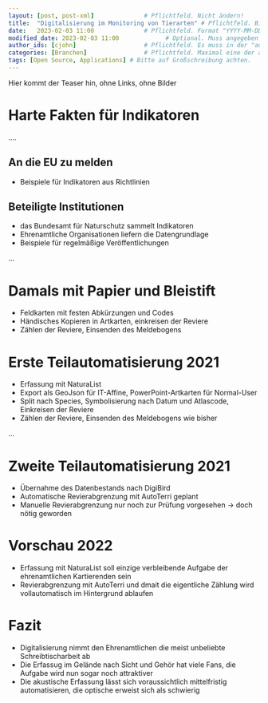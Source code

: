 ```yaml
---
layout: [post, post-xml]              # Pflichtfeld. Nicht ändern!
title:  "Digitalisierung im Monitoring von Tierarten" # Pflichtfeld. Bitte einen Titel für den Blog Post angeben.
date:   2023-02-03 11:00              # Pflichtfeld. Format "YYYY-MM-DD HH:MM". Muss für Veröffentlichung in der Vergangenheit liegen. (Für Preview egal)
modified_date: 2023-02-03 11:00             # Optional. Muss angegeben werden, wenn eine bestehende Datei geändert wird.
author_ids: [cjohn]                   # Pflichtfeld. Es muss in der "authors.yml" einen Eintrag mit diesen Namen geben.
categories: [Branchen]                # Pflichtfeld. Maximal eine der angegebenen Kategorien verwenden.
tags: [Open Source, Applications] # Bitte auf Großschreibung achten.
---
```


Hier kommt der Teaser hin, ohne Links, ohne Bilder

# Harte Fakten für Indikatoren

....

## An die EU zu melden

- Beispiele für Indikatoren aus Richtlinien

## Beteiligte Institutionen

- das Bundesamt für Naturschutz sammelt Indikatoren
- Ehrenamtliche Organisationen liefern die Datengrundlage
- Beispiele für regelmäßige Veröffentlichungen

...

# Damals mit Papier und Bleistift

- Feldkarten mit festen Abkürzungen und Codes
- Händisches Kopieren in Artkarten, einkreisen der Reviere
- Zählen der Reviere, Einsenden des Meldebogens

# Erste Teilautomatisierung 2021

- Erfassung mit NaturaList
- Export als GeoJson für IT-Affine, PowerPoint-Artkarten für Normal-User
- Split nach Species, Symbolisierung nach Datum und Atlascode, Einkreisen der Reviere
- Zählen der Reviere, Einsenden des Meldebogens wie bisher

...

# Zweite Teilautomatisierung 2021

- Übernahme des Datenbestands nach DigiBird
- Automatische Revierabgrenzung mit AutoTerri geplant
- Manuelle Revierabgrenzung nur noch zur Prüfung vorgesehen -> doch nötig geworden

# Vorschau 2022

- Erfassung mit NaturaList soll einzige verbleibende Aufgabe der ehrenamtlichen Kartierenden sein
- Revierabgrenzung mit AutoTerri und dmait die eigentliche Zählung wird vollautomatisch im Hintergrund ablaufen

# Fazit

- Digitalisierung nimmt den Ehrenamtlichen die meist unbeliebte Schreibtischarbeit ab
- Die Erfassug im Gelände nach Sicht und Gehör hat viele Fans, die Aufgabe wird nun sogar noch attraktiver
- Die akustische Erfassung lässt sich voraussichtlich mittelfristig automatisieren, die optische erweist sich als schwierig

